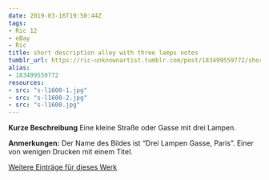 ```yaml
---
date: 2019-03-16T19:50:44Z
tags:
- Ric 12
- eBay
- Ric
title: short description alley with three lamps notes
tumblr_url: https://ric-unknownartist.tumblr.com/post/183499559772/short-description-alley-with-three-lamps-notes
alias:
- 183499559772
resources:
- src: "s-l1600-1.jpg"
- src: "s-l1600-2.jpg"
- src: "s-l1600.jpg"
---
```


**Kurze Beschreibung** Eine kleine Straße oder Gasse mit drei Lampen.

**Anmerkungen:** Der Name des Bildes ist “Drei Lampen Gasse, Paris”. Einer von wenigen Drucken mit einem Titel.

[Weitere Einträge für dieses Werk](/tags/Ric-12)
